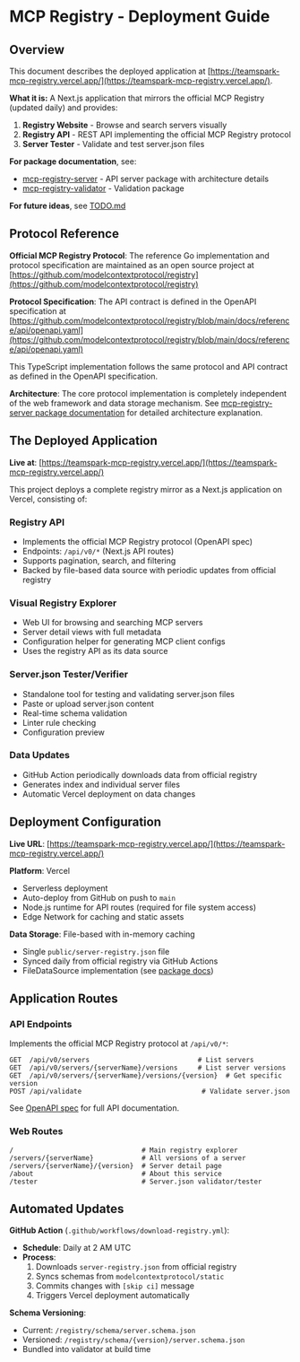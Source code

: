 # MCP Registry - Deployment Guide

## Overview

This document describes the deployed application at [https://teamspark-mcp-registry.vercel.app/](https://teamspark-mcp-registry.vercel.app/).

**What it is:**
A Next.js application that mirrors the official MCP Registry (updated daily) and provides:
1. **Registry Website** - Browse and search servers visually
2. **Registry API** - REST API implementing the official MCP Registry protocol
3. **Server Tester** - Validate and test server.json files

**For package documentation**, see:
- [mcp-registry-server](../packages/mcp-registry-server/README.md) - API server package with architecture details
- [mcp-registry-validator](../packages/mcp-registry-validator/README.md) - Validation package

**For future ideas**, see [TODO.md](../todo.md)

## Protocol Reference

**Official MCP Registry Protocol**: The reference Go implementation and protocol specification are maintained as an open source project at [https://github.com/modelcontextprotocol/registry](https://github.com/modelcontextprotocol/registry)

**Protocol Specification**: The API contract is defined in the OpenAPI specification at [https://github.com/modelcontextprotocol/registry/blob/main/docs/reference/api/openapi.yaml](https://github.com/modelcontextprotocol/registry/blob/main/docs/reference/api/openapi.yaml)

This TypeScript implementation follows the same protocol and API contract as defined in the OpenAPI specification.

**Architecture**: The core protocol implementation is completely independent of the web framework and data storage mechanism. See [mcp-registry-server package documentation](../packages/mcp-registry-server/README.md#architecture) for detailed architecture explanation.

## The Deployed Application

**Live at**: [https://teamspark-mcp-registry.vercel.app/](https://teamspark-mcp-registry.vercel.app/)

This project deploys a complete registry mirror as a Next.js application on Vercel, consisting of:

### Registry API
- Implements the official MCP Registry protocol (OpenAPI spec)
- Endpoints: `/api/v0/*` (Next.js API routes)
- Supports pagination, search, and filtering
- Backed by file-based data source with periodic updates from official registry

### Visual Registry Explorer
- Web UI for browsing and searching MCP servers
- Server detail views with full metadata
- Configuration helper for generating MCP client configs
- Uses the registry API as its data source

### Server.json Tester/Verifier
- Standalone tool for testing and validating server.json files
- Paste or upload server.json content
- Real-time schema validation
- Linter rule checking
- Configuration preview

### Data Updates
- GitHub Action periodically downloads data from official registry
- Generates index and individual server files
- Automatic Vercel deployment on data changes

## Deployment Configuration

**Live URL**: [https://teamspark-mcp-registry.vercel.app/](https://teamspark-mcp-registry.vercel.app/)

**Platform**: Vercel
- Serverless deployment
- Auto-deploy from GitHub on push to `main`
- Node.js runtime for API routes (required for file system access)
- Edge Network for caching and static assets

**Data Storage**: File-based with in-memory caching
- Single `public/server-registry.json` file
- Synced daily from official registry via GitHub Actions
- FileDataSource implementation (see [package docs](../packages/mcp-registry-server/README.md))

## Application Routes

### API Endpoints

Implements the official MCP Registry protocol at `/api/v0/*`:

```
GET  /api/v0/servers                           # List servers
GET  /api/v0/servers/{serverName}/versions     # List server versions
GET  /api/v0/servers/{serverName}/versions/{version}  # Get specific version
POST /api/validate                              # Validate server.json
```

See [OpenAPI spec](../registry/openapi.yaml) for full API documentation.

### Web Routes

```
/                                # Main registry explorer
/servers/{serverName}            # All versions of a server
/servers/{serverName}/{version}  # Server detail page  
/about                           # About this service
/tester                          # Server.json validator/tester
```

## Automated Updates

**GitHub Action** (`.github/workflows/download-registry.yml`):
- **Schedule**: Daily at 2 AM UTC
- **Process**: 
  1. Downloads `server-registry.json` from official registry
  2. Syncs schemas from `modelcontextprotocol/static`
  3. Commits changes with `[skip ci]` message
  4. Triggers Vercel deployment automatically

**Schema Versioning**:
- Current: `/registry/schema/server.schema.json`
- Versioned: `/registry/schema/{version}/server.schema.json`
- Bundled into validator at build time

